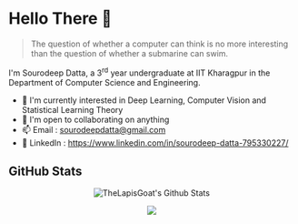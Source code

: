 # Hello There 👋
> The question of whether a computer can think is no more interesting than the question of whether a submarine can swim.

I'm Sourodeep Datta, a 3<sup>rd</sup> year undergraduate at IIT Kharagpur in the Department of Computer Science and Engineering.

- 🌱 I'm currently interested in Deep Learning, Computer Vision and Statistical Learning Theory
- 🤝 I'm open to collaborating on anything
- 📫 Email : sourodeepdatta@gmail.com
- 🔗 LinkedIn : https://www.linkedin.com/in/sourodeep-datta-795330227/
  
## GitHub Stats

<p align="center">
  <img src="https://github-readme-stats-sourodeep-dattas-projects.vercel.app/api?username=TheLapisGoat&count_private=true&show_icons=true&theme=github_dark" alt="TheLapisGoat's Github Stats">
</p>
<p align="center">
 <img src="https://github-readme-stats-sourodeep-dattas-projects.vercel.app/api/top-langs/?username=TheLapisGoat&layout=donut&theme=github_dark&langs_count=6&count_private=true&hide=jupyter%20notebook">
</p>
